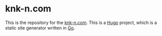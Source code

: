 # knk-n.com

This is the repository for the [knk-n.com](knk-n.com). This is a [Hugo](https://github.com/spf13/hugo) project, which is a static site generator written in [Go](https://github.com/golang/go).
